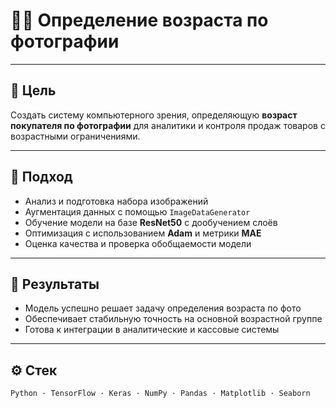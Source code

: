 # 🧑‍💻 Определение возраста по фотографии  

---

## 🎯 Цель  
Создать систему компьютерного зрения, определяющую **возраст покупателя по фотографии** для аналитики и контроля продаж товаров с возрастными ограничениями.

---

## 🧠 Подход  
- Анализ и подготовка набора изображений  
- Аугментация данных с помощью `ImageDataGenerator`  
- Обучение модели на базе **ResNet50** с дообучением слоёв  
- Оптимизация с использованием **Adam** и метрики **MAE**  
- Оценка качества и проверка обобщаемости модели  

---

## 🚀 Результаты  
- Модель успешно решает задачу определения возраста по фото  
- Обеспечивает стабильную точность на основной возрастной группе  
- Готова к интеграции в аналитические и кассовые системы  

---

## ⚙️ Стек  
`Python · TensorFlow · Keras · NumPy · Pandas · Matplotlib · Seaborn`
